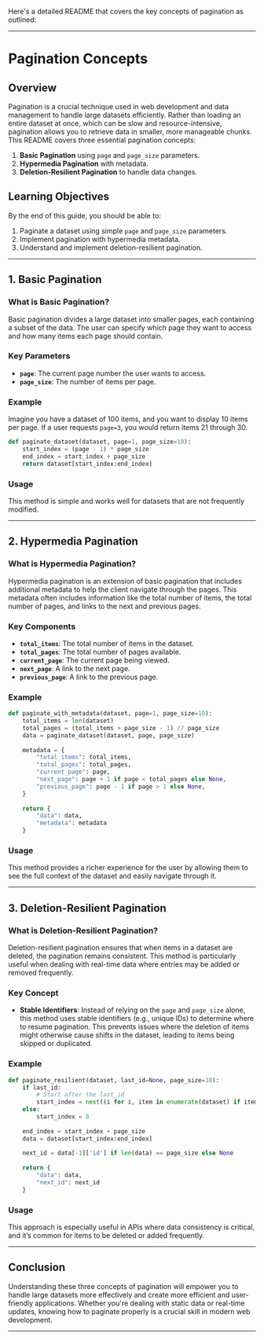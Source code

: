 Here's a detailed README that covers the key concepts of pagination as outlined:

---

# Pagination Concepts

## Overview

Pagination is a crucial technique used in web development and data management to handle large datasets efficiently. Rather than loading an entire dataset at once, which can be slow and resource-intensive, pagination allows you to retrieve data in smaller, more manageable chunks. This README covers three essential pagination concepts:

1. **Basic Pagination** using `page` and `page_size` parameters.
2. **Hypermedia Pagination** with metadata.
3. **Deletion-Resilient Pagination** to handle data changes.

## Learning Objectives

By the end of this guide, you should be able to:

1. Paginate a dataset using simple `page` and `page_size` parameters.
2. Implement pagination with hypermedia metadata.
3. Understand and implement deletion-resilient pagination.

---

## 1. Basic Pagination

### What is Basic Pagination?

Basic pagination divides a large dataset into smaller pages, each containing a subset of the data. The user can specify which page they want to access and how many items each page should contain.

### Key Parameters

- **`page`**: The current page number the user wants to access.
- **`page_size`**: The number of items per page.

### Example

Imagine you have a dataset of 100 items, and you want to display 10 items per page. If a user requests `page=3`, you would return items 21 through 30.

```python
def paginate_dataset(dataset, page=1, page_size=10):
    start_index = (page - 1) * page_size
    end_index = start_index + page_size
    return dataset[start_index:end_index]
```

### Usage

This method is simple and works well for datasets that are not frequently modified.

---

## 2. Hypermedia Pagination

### What is Hypermedia Pagination?

Hypermedia pagination is an extension of basic pagination that includes additional metadata to help the client navigate through the pages. This metadata often includes information like the total number of items, the total number of pages, and links to the next and previous pages.

### Key Components

- **`total_items`**: The total number of items in the dataset.
- **`total_pages`**: The total number of pages available.
- **`current_page`**: The current page being viewed.
- **`next_page`**: A link to the next page.
- **`previous_page`**: A link to the previous page.

### Example

```python
def paginate_with_metadata(dataset, page=1, page_size=10):
    total_items = len(dataset)
    total_pages = (total_items + page_size - 1) // page_size
    data = paginate_dataset(dataset, page, page_size)
    
    metadata = {
        "total_items": total_items,
        "total_pages": total_pages,
        "current_page": page,
        "next_page": page + 1 if page < total_pages else None,
        "previous_page": page - 1 if page > 1 else None,
    }
    
    return {
        "data": data,
        "metadata": metadata
    }
```

### Usage

This method provides a richer experience for the user by allowing them to see the full context of the dataset and easily navigate through it.

---

## 3. Deletion-Resilient Pagination

### What is Deletion-Resilient Pagination?

Deletion-resilient pagination ensures that when items in a dataset are deleted, the pagination remains consistent. This method is particularly useful when dealing with real-time data where entries may be added or removed frequently.

### Key Concept

- **Stable Identifiers**: Instead of relying on the `page` and `page_size` alone, this method uses stable identifiers (e.g., unique IDs) to determine where to resume pagination. This prevents issues where the deletion of items might otherwise cause shifts in the dataset, leading to items being skipped or duplicated.

### Example

```python
def paginate_resilient(dataset, last_id=None, page_size=10):
    if last_id:
        # Start after the last_id
        start_index = next((i for i, item in enumerate(dataset) if item['id'] == last_id), None) + 1
    else:
        start_index = 0
    
    end_index = start_index + page_size
    data = dataset[start_index:end_index]
    
    next_id = data[-1]['id'] if len(data) == page_size else None
    
    return {
        "data": data,
        "next_id": next_id
    }
```

### Usage

This approach is especially useful in APIs where data consistency is critical, and it’s common for items to be deleted or added frequently.

---

## Conclusion

Understanding these three concepts of pagination will empower you to handle large datasets more effectively and create more efficient and user-friendly applications. Whether you're dealing with static data or real-time updates, knowing how to paginate properly is a crucial skill in modern web development.


---

